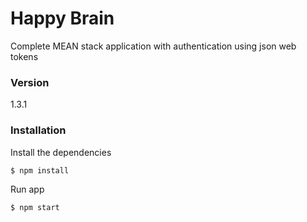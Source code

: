 # Happy Brain

Complete MEAN stack application with authentication using json web tokens

### Version
1.3.1

 

### Installation

Install the dependencies

```sh
$ npm install
```
Run app

```sh
$ npm start
```

 
